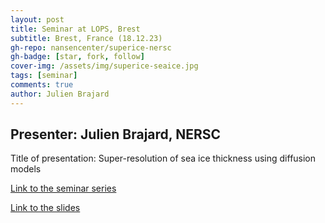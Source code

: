 ```yaml
---
layout: post
title: Seminar at LOPS, Brest
subtitle: Brest, France (18.12.23)
gh-repo: nansencenter/superice-nersc
gh-badge: [star, fork, follow]
cover-img: /assets/img/superice-seaice.jpg
tags: [seminar]
comments: true
author: Julien Brajard
---
```


## Presenter: Julien Brajard, NERSC
  
Title of presentation: Super-resolution of sea ice thickness using diffusion models
  
[Link to the seminar series]()

[Link to the slides](../assets/slides_and_posters/Presentation_SuperIce-Introduction-JulienBrajard.pdf)
